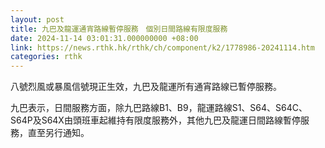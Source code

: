 ```yaml
---
layout: post
title: 九巴及龍運通宵路線暫停服務　個別日間路線有限度服務
date: 2024-11-14 03:01:31.000000000 +08:00
link: https://news.rthk.hk/rthk/ch/component/k2/1778986-20241114.htm
categories: rthk
---
```


八號烈風或暴風信號現正生效，九巴及龍運所有通宵路線已暫停服務。

九巴表示，日間服務方面，除九巴路線B1、B9，龍運路線S1、S64、S64C、S64P及S64X由頭班車起維持有限度服務外，其他九巴及龍運日間路線暫停服務，直至另行通知。
